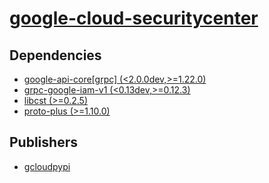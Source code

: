 # [google-cloud-securitycenter](https://pypi.org/project/google-cloud-securitycenter)

## Dependencies
- [google-api-core[grpc] (<2.0.0dev,>=1.22.0)](packages/g/google-api-core.md)
- [grpc-google-iam-v1 (<0.13dev,>=0.12.3)](packages/g/grpc-google-iam-v1.md)
- [libcst (>=0.2.5)](packages/l/libcst.md)
- [proto-plus (>=1.10.0)](packages/p/proto-plus.md)



## Publishers
- [gcloudpypi](https://pypi.org/user/gcloudpypi)

